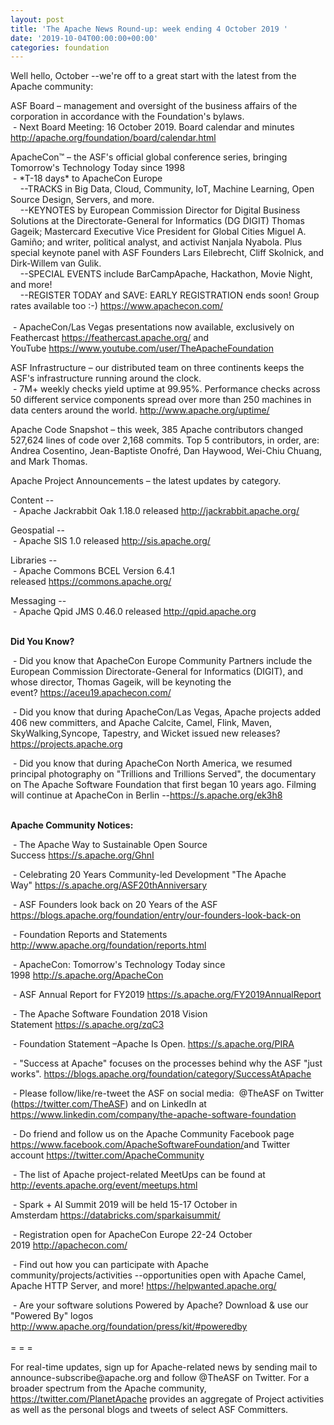 ```yaml
---
layout: post
title: 'The Apache News Round-up: week ending 4 October 2019 '
date: '2019-10-04T00:00:00+00:00'
categories: foundation
---
```

<p class="entryContent">Well hello, October --we're off to a great start with the latest from the Apache community:</p> 
  <p> </p> 
  <p> </p> 
  <p>ASF Board – management and oversight of the business affairs of the corporation in accordance with the Foundation's bylaws.<br />&nbsp;- Next Board Meeting: 16 October 2019. Board calendar and minutes <a href="http://apache.org/foundation/board/calendar.html">http://apache.org/foundation/board/calendar.html</a></p> 
  <p>ApacheCon™ – the ASF's official global conference series, bringing Tomorrow's Technology Today since 1998<br />&nbsp;- *T-18 days* to ApacheCon Europe<br />&nbsp; &nbsp; --TRACKS in Big Data, Cloud, Community, IoT, Machine Learning, Open Source Design, Servers, and more.<br />&nbsp; &nbsp; --KEYNOTES by European Commission Director for Digital Business Solutions at the Directorate-General for Informatics (DG DIGIT) Thomas Gageik; Mastercard Executive Vice President for Global Cities Miguel A. Gamiño; and writer, political analyst, and activist&nbsp;Nanjala Nyabola. Plus special keynote panel with ASF Founders Lars Eilebrecht, Cliff Skolnick, and Dirk-Willem van Gulik.&nbsp;<br />&nbsp; &nbsp; --SPECIAL EVENTS include BarCampApache, Hackathon, Movie Night, and more!<br />&nbsp; &nbsp; --REGISTER TODAY and SAVE: EARLY REGISTRATION ends soon!&nbsp;Group rates available too :-)&nbsp;<a href="https://www.apachecon.com/">https://www.apachecon.com/</a><br /><br />&nbsp;- ApacheCon/Las Vegas p<span class="c-message__body" dir="auto" data-qa="message-text">resentations now available, exclusively on Feathercast <a target="_blank" class="c-link" href="https://slack-redir.net/link?url=https%3A%2F%2Ffeathercast.apache.org%2F&amp;v=3" rel="noopener noreferrer">https://feathercast.apache.org/</a>&nbsp;and YouTube&nbsp;<a href="https://www.youtube.com/user/TheApacheFoundation">https://www.youtube.com/user/TheApacheFoundation</a></span></p> 
  <p>ASF Infrastructure – our distributed team on three continents keeps the ASF's infrastructure running around the clock.<br />&nbsp;- 7M+ weekly checks yield uptime at 99.95%. Performance checks across 50 different service components spread over more than 250 machines in data centers around the world.&nbsp;<a href="http://www.apache.org/uptime/">http://www.apache.org/uptime/</a></p>Apache Code Snapshot – this week, 385 Apache contributors changed 527,624 lines of code over 2,168 commits. Top 5 contributors, in order, are: Andrea Cosentino, Jean-Baptiste Onofré, Dan Haywood, Wei-Chiu Chuang, and Mark Thomas.
  
  
  
  
  
  
  
  <p>Apache Project Announcements&nbsp;– the latest updates by category.</p> 
  <p>Content --<br />&nbsp;- Apache Jackrabbit Oak 1.18.0 released&nbsp;<a href="http://jackrabbit.apache.org/">http://jackrabbit.apache.org/</a></p> 
  <p>Geospatial --<br />&nbsp;- <span class="il">Apache SIS 1.0 released&nbsp;<a href="http://sis.apache.org/">http://sis.apache.org/</a></span></p> 
  <p>Libraries --<br />&nbsp;-&nbsp;Apache Commons BCEL Version 6.4.1 released&nbsp;<a href="https://commons.apache.org/">https://commons.apache.org/</a></p> 
  <p>Messaging --<br />&nbsp;- Apache Qpid JMS 0.46.0 released&nbsp;<a href="http://qpid.apache.org">http://qpid.apache.org</a><br /><br /></p> 
  <p><strong>Did You Know?<br /></strong></p> 
  <p>&nbsp;- Did you know that ApacheCon Europe Community Partners include the European Commission&nbsp;Directorate-General for Informatics (DIGIT), and whose director, Thomas Gageik, will be keynoting the event?&nbsp;<a href="https://aceu19.apachecon.com/">https://aceu19.apachecon.com/</a></p> 
  <p>&nbsp;- Did you know that during ApacheCon/Las Vegas, Apache projects added 406 new committers, and Apache Calcite, Camel, Flink, Maven, SkyWalking,Syncope, Tapestry, and Wicket issued new releases? <a href="https://projects.apache.org">https://projects.apache.org</a></p> 
  <p><a href="https://projects.apache.org"></a>&nbsp;- Did you know that during ApacheCon North America, we resumed principal photography on &quot;Trillions and Trillions Served&quot;, the documentary on The Apache Software Foundation that first began 10 years ago. Filming will continue at ApacheCon in Berlin --<a href="https://s.apache.org/ek3h8">https://s.apache.org/ek3h8</a><br /><br /></p> 
  <p><strong>Apache Community Notices:</strong></p> 
  <p>&nbsp;- The Apache Way to Sustainable Open Source Success&nbsp;<a href="https://s.apache.org/GhnI">https://s.apache.org/GhnI</a></p> 
  <p>&nbsp;- Celebrating 20 Years Community-led Development &quot;The Apache Way&quot;&nbsp;<a href="https://s.apache.org/ASF20thAnniversary">https://s.apache.org/ASF20thAnniversary</a></p> 
  <p>&nbsp;- ASF Founders look back on 20 Years of the ASF <a href="https://blogs.apache.org/foundation/entry/our-founders-look-back-on">https://blogs.apache.org/foundation/entry/our-founders-look-back-on</a></p> 
  <p>&nbsp;- Foundation Reports and Statements <a href="http://www.apache.org/foundation/reports.html">http://www.apache.org/foundation/reports.html</a></p> 
  <p>&nbsp;- ApacheCon: Tomorrow's Technology Today since 1998&nbsp;<a href="http://s.apache.org/ApacheCon">http://s.apache.org/ApacheCon</a></p> 
  <p>&nbsp;- ASF Annual Report for FY2019&nbsp;<a href="https://s.apache.org/FY2019AnnualReport">https://s.apache.org/FY2019AnnualReport</a></p> 
  <p>&nbsp;- The Apache Software Foundation 2018 Vision Statement&nbsp;<a href="https://s.apache.org/zqC3">https://s.apache.org/zqC3</a></p> 
  <p>&nbsp;- Foundation Statement –Apache Is Open.&nbsp;<a href="https://s.apache.org/PIRA">https://s.apache.org/PIRA</a></p> 
  <div> 
    <p>&nbsp;- &quot;Success at Apache&quot; focuses on the processes behind why the ASF &quot;just works&quot;. <a href="https://blogs.apache.org/foundation/category/SuccessAtApache">https://blogs.apache.org/foundation/category/SuccessAtApache</a></p> 
  </div> 
  <div> 
    <p>&nbsp;- Please follow/like/re-tweet the ASF on social media:&nbsp; @TheASF on Twitter (<a href="https://twitter.com/TheASF">https://twitter.com/TheASF</a>) and on LinkedIn at <a href="https://www.linkedin.com/company/the-apache-software-foundation">https://www.linkedin.com/company/the-apache-software-foundation</a></p> 
    <p>&nbsp;- Do friend and follow us on the Apache Community Facebook page <a href="https://www.facebook.com/ApacheSoftwareFoundation/">https://www.facebook.com/ApacheSoftwareFoundation/</a>and Twitter account <a href="https://twitter.com/ApacheCommunity">https://twitter.com/ApacheCommunity</a></p> 
  </div> 
  <div></div> 
  <div> 
    <p>&nbsp;- The list of Apache project-related MeetUps can be found at <a href="http://events.apache.org/event/meetups.html">http://events.apache.org/event/meetups.html</a></p> 
  </div> 
  <div> 
    <p>&nbsp;- Spark + AI Summit 2019 will be held 15-17 October in Amsterdam&nbsp;<font color="#bb0000"><a href="https://databricks.com/sparkaisummit/">https://databricks.com/sparkaisummit/</a></font></p> 
    <p>&nbsp;- Registration open for ApacheCon Europe 22-24 October 2019&nbsp;<a href="http://apachecon.com/">http://apachecon.com/</a></p> 
    <p>&nbsp;- Find out how you can participate with Apache community/projects/activities --opportunities open with Apache Camel, Apache HTTP Server, and more! <a href="https://helpwanted.apache.org/">https://helpwanted.apache.org/</a></p> 
  </div> 
  <div>&nbsp;- Are your software solutions Powered by Apache? Download &amp; use our &quot;Powered By&quot; logos <a href="http://www.apache.org/foundation/press/kit/#poweredby">http://www.apache.org/foundation/press/kit/#poweredby</a></div> 
  <div><br /></div> 
  <div>= = =</div> 
  <div> 
    <p>For real-time updates, sign up for Apache-related news by sending mail to announce-subscribe@apache.org and follow @TheASF on Twitter. For a broader spectrum from the Apache community, <a href="https://twitter.com/PlanetApache">https://twitter.com/PlanetApache</a> provides an aggregate of Project activities as well as the personal blogs and tweets of select ASF Committers.</p> 
    <p> </p> 
  </div>
